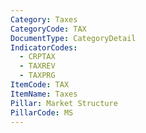 ```yaml
---
Category: Taxes
CategoryCode: TAX
DocumentType: CategoryDetail
IndicatorCodes:
  - CRPTAX
  - TAXREV
  - TAXPRG
ItemCode: TAX
ItemName: Taxes
Pillar: Market Structure
PillarCode: MS
---
```


